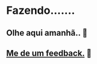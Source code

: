 # Fazendo.......
## Olhe aqui amanhã.. :purple_heart:
## [Me de um feedback.](https://twitter.com/freazesss) :purple_heart:
